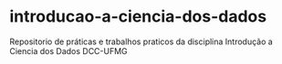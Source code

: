# introducao-a-ciencia-dos-dados
Repositorio de práticas e trabalhos praticos da disciplina Introdução a Ciencia dos Dados DCC-UFMG
